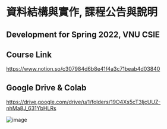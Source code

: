 # 資料結構與實作, 課程公告與說明

## Development for Spring 2022, VNU CSIE

## Course Link

https://www.notion.so/c307984d6b8e41f4a3c71beab4d03840

## Google Drive & Colab

https://drive.google.com/drive/u/1/folders/19O4Xs5cT3IjcUUZ-nhMa8J_631YbHLRs

![image](https://user-images.githubusercontent.com/89304181/161897799-8f3a4022-6eb5-40d8-8d52-042a00892545.png)


